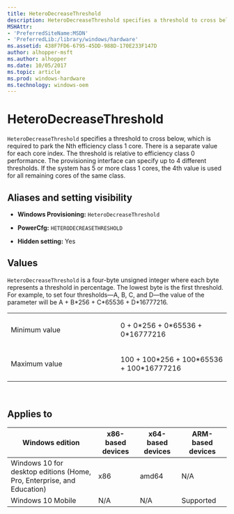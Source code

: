 ```yaml
---
title: HeteroDecreaseThreshold
description: HeteroDecreaseThreshold specifies a threshold to cross below, which is required to park the Nth efficiency class 1 core. There is a separate value for each core index. The threshold is relative to efficiency class 0 performance.
MSHAttr:
- 'PreferredSiteName:MSDN'
- 'PreferredLib:/library/windows/hardware'
ms.assetid: 438F7FD6-6795-45DD-988D-170E233F147D
author: alhopper-msft
ms.author: alhopper
ms.date: 10/05/2017
ms.topic: article
ms.prod: windows-hardware
ms.technology: windows-oem
---
```


# HeteroDecreaseThreshold


`HeteroDecreaseThreshold` specifies a threshold to cross below, which is required to park the Nth efficiency class 1 core. There is a separate value for each core index. The threshold is relative to efficiency class 0 performance. The provisioning interface can specify up to 4 different thresholds. If the system has 5 or more class 1 cores, the 4th value is used for all remaining cores of the same class.

## <span id="Aliases_and_setting_visibility"></span><span id="aliases_and_setting_visibility"></span><span id="ALIASES_AND_SETTING_VISIBILITY"></span>Aliases and setting visibility


-   **Windows Provisioning:** `HeteroDecreaseThreshold`

-   **PowerCfg:** `HETERODECREASETHRESHOLD`

-   **Hidden setting:** Yes

## <span id="Values"></span><span id="values"></span><span id="VALUES"></span>Values


`HeteroDecreaseThreshold` is a four-byte unsigned integer where each byte represents a threshold in percentage. The lowest byte is the first threshold. For example, to set four thresholds—A, B, C, and D—the value of the parameter will be A + B\*256 + C\*65536 + D\*16777216.

<table>
<colgroup>
<col width="50%" />
<col width="50%" />
</colgroup>
<tbody>
<tr class="odd">
<td><p>Minimum value</p></td>
<td><p>0 + 0*256 + 0*65536 + 0*16777216</p></td>
</tr>
<tr class="even">
<td><p>Maximum value</p></td>
<td><p>100 + 100*256 + 100*65536 + 100*16777216</p></td>
</tr>
</tbody>
</table>

 

## <span id="Applies_to"></span><span id="applies_to"></span><span id="APPLIES_TO"></span>Applies to


| Windows edition                                                        | x86-based devices | x64-based devices | ARM-based devices |
|------------------------------------------------------------------------|-------------------|-------------------|-------------------|
| Windows 10 for desktop editions (Home, Pro, Enterprise, and Education) | x86               | amd64             | N/A               |
| Windows 10 Mobile                                                      | N/A               | N/A               | Supported         |
